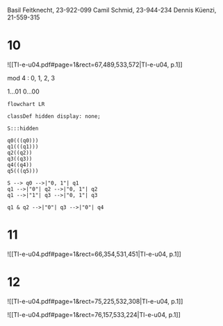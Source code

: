 
Basil Feitknecht, 23-922-099
Camil Schmid, 23-944-234
Dennis Küenzi, 21-559-315


# 10
![[TI-e-u04.pdf#page=1&rect=67,489,533,572|TI-e-u04, p.1]]


mod 4 : 0, 1, 2, 3

1...01
0...00


```mermaid
flowchart LR

classDef hidden display: none;

S:::hidden

q0(((q0)))
q1(((q1)))
q2((q2))
q3((q3))
q4((q4))
q5(((q5)))

S --> q0 -->|"0, 1"| q1
q1 -->|"0"| q2 -->|"0, 1"| q2
q1 -->|"1"| q3 -->|"0, 1"| q3

q1 & q2 -->|"0"| q3 -->|"0"| q4

```


# 11
![[TI-e-u04.pdf#page=1&rect=66,354,531,451|TI-e-u04, p.1]]



# 12

![[TI-e-u04.pdf#page=1&rect=75,225,532,308|TI-e-u04, p.1]]



![[TI-e-u04.pdf#page=1&rect=76,157,533,224|TI-e-u04, p.1]]
